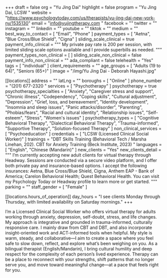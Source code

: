 +++
draft = false
org = "Yu Jing Dai"
highlight = false
program = "Yu Jing Dai, LCSW "
website = "https://www.psychologytoday.com/us/therapists/yu-jing-dai-new-york-ny/1535130"
email = "info@yujingtherapy.com "
facebook = ""
twitter = ""
instagram = ""
linkedin = ""
youtube = ""
tiktok = ""
medium = ""
best_way_to_contact = [ "Email", "Phone" ]
payment_types = [ "Aetna", "Blue Cross/Blue Shield", "Cigna" ]
sliding_scale_clinical = true
payment_info_clinical = """
My private pay rate is 200 per session, with limited sliding scale options available and I provide superbills as needed. 
"""
payment_types_non_clinical = [ ]
sliding_scale_non_clinical = false
payment_info_non_clinical = ""
ada_compliant = false
telehealth = "Yes"
tags = [ "individual" ]
client_requirements = ""
age_groups = [ "Adults (19 to 64)", "Seniors (65+)" ]
image = "/img/Yu Jing Dai - Deborah Hayashi.jpg"

[[locations]]
address = ""
latLng = ""
boroughs = [ "Online" ]
phone_number = "(201) 677-2320 "
services = [ "Psychotherapy" ]
psychotherapy = true
psychotherapy_specialties = [
  "Anxiety",
  "Caregiver stress and support",
  "Chronic illness",
  "Codependency",
  "Coping skills",
  "Cultural adjustment",
  "Depression",
  "Grief, loss, and bereavement",
  "Identity development",
  "Insomnia and sleep issues",
  "Panic attacks/disorder",
  "Parenting",
  "Phobias/fears",
  "Racial and cultural identity",
  "Relationship issues",
  "Self-esteem",
  "Stress",
  "Women's issues"
]
psychotherapy_types = [
  "Cognitive Behavioral Therapy",
  "Dialectical Behavioral Therapy",
  "Trauma-informed",
  "Supportive Therapy",
  "Solution-focused Therapy"
]
non_clinical_services = [ "Psychoeducation" ]
credentials = [ "LCSW (Licensed Clinical Social Worker)" ]
trainings = "DBT Skills Training  (Behavioral Tech / Marsha Linehan, 202). CBT for Anxiety Training (Beck Institute, 2023) "
languages = [ "English", "Chinese (Mandarin)" ]
new_clients = "Yes"
new_clients_detail = """
I’m currently accepting new adult clients for virtual therapy through Headway. Sessions are conducted via a secure video platform, and I offer both private pay and insurance-based options. 
I accept the following insurances: Aetna, Blue Cross/Blue Shield, Cigna, Anthem EAP - Bank of America; Carelon Behavioral Health; Quest Behavioral  Health.
You can visit my Psychology Today or Headway profile to learn more or get started. """
parking = ""
staff_gender = [ "Female" ]

  [[locations.hours_of_operation]]
  day_hours = "I see clients Monday through Thursday, with limited availability on  Saturday mornings."
+++

I’m a Licensed Clinical Social Worker who offers virtual therapy for adults working through anxiety, depression, self-doubt, stress, and life changes. My approach is integrative and grounded in trauma-informed, culturally responsive care. I mainly draw from CBT and DBT, and also incorporate insight-oriented work and ACT-informed tools when helpful. My style is warm, steady, and collaborative—I aim to create a space where you feel safe to slow down, reflect, and explore what’s been weighing on you. As a bilingual therapist (English/Mandarin), I bring cultural humility and deep respect for the complexity of each person’s lived experience. Therapy can be a place to reconnect with your strengths, shift patterns that no longer serve you, and move toward meaningful change—at a pace that feels right for you.

